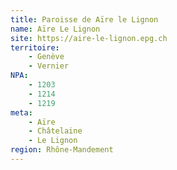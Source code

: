```yaml
---
title: Paroisse de Aïre le Lignon
name: Aïre Le Lignon
site: https://aire-le-lignon.epg.ch
territoire:
    - Genève
    - Vernier
NPA:
    - 1203
    - 1214
    - 1219
meta:
    - Aïre
    - Châtelaine
    - Le Lignon
region: Rhône-Mandement
---
```

